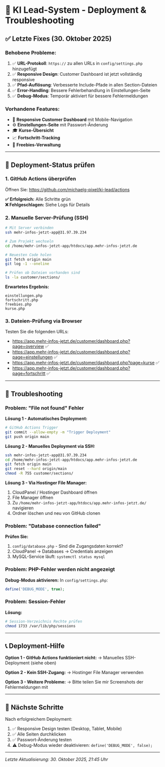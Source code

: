 # 🚀 KI Lead-System - Deployment & Troubleshooting

## ✅ Letzte Fixes (30. Oktober 2025)

### Behobene Probleme:
1. ✅ **URL-Protokoll**: `https://` zu allen URLs in `config/settings.php` hinzugefügt
2. ✅ **Responsive Design**: Customer Dashboard ist jetzt vollständig responsive
3. ✅ **Pfad-Auflösung**: Verbesserte Include-Pfade in allen Section-Dateien
4. ✅ **Error-Handling**: Bessere Fehlerbehandlung in Einstellungen-Seite
5. ✅ **Debug-Modus**: Temporär aktiviert für bessere Fehlermeldungen

### Vorhandene Features:
- 📱 **Responsive Customer Dashboard** mit Mobile-Navigation
- ⚙️ **Einstellungen-Seite** mit Passwort-Änderung
- 🎓 **Kurse-Übersicht**
- 📈 **Fortschritt-Tracking**
- 🎁 **Freebies-Verwaltung**

---

## 🔧 Deployment-Status prüfen

### 1. GitHub Actions überprüfen
Öffnen Sie: https://github.com/michaelg-pixel/ki-lead/actions

**✅ Erfolgreich:** Alle Schritte grün  
**❌ Fehlgeschlagen:** Siehe Logs für Details

### 2. Manuelle Server-Prüfung (SSH)

```bash
# Mit Server verbinden
ssh mehr-infos-jetzt-app@31.97.39.234

# Zum Projekt wechseln
cd /home/mehr-infos-jetzt-app/htdocs/app.mehr-infos-jetzt.de

# Neuesten Code holen
git fetch origin main
git log -1 --oneline

# Prüfen ob Dateien vorhanden sind
ls -la customer/sections/
```

**Erwartetes Ergebnis:**
```
einstellungen.php
fortschritt.php
freebies.php
kurse.php
```

### 3. Dateien-Prüfung via Browser

Testen Sie die folgenden URLs:
- https://app.mehr-infos-jetzt.de/customer/dashboard.php?page=overview ✅
- https://app.mehr-infos-jetzt.de/customer/dashboard.php?page=einstellungen ✅
- https://app.mehr-infos-jetzt.de/customer/dashboard.php?page=kurse ✅
- https://app.mehr-infos-jetzt.de/customer/dashboard.php?page=fortschritt ✅

---

## 🐛 Troubleshooting

### Problem: "File not found" Fehler

**Lösung 1 - Automatisches Deployment:**
```bash
# GitHub Actions Trigger
git commit --allow-empty -m "Trigger Deployment"
git push origin main
```

**Lösung 2 - Manuelles Deployment via SSH:**
```bash
ssh mehr-infos-jetzt-app@31.97.39.234
cd /home/mehr-infos-jetzt-app/htdocs/app.mehr-infos-jetzt.de
git fetch origin main
git reset --hard origin/main
chmod -R 755 customer/sections/
```

**Lösung 3 - Via Hostinger File Manager:**
1. CloudPanel / Hostinger Dashboard öffnen
2. File Manager öffnen
3. Zu `/home/mehr-infos-jetzt-app/htdocs/app.mehr-infos-jetzt.de/` navigieren
4. Ordner löschen und neu von GitHub clonen

### Problem: "Database connection failed"

**Prüfen Sie:**
1. `config/database.php` - Sind die Zugangsdaten korrekt?
2. CloudPanel → Databases → Credentials anzeigen
3. MySQL-Service läuft: `systemctl status mysql`

### Problem: PHP-Fehler werden nicht angezeigt

**Debug-Modus aktivieren:**
In `config/settings.php`:
```php
define('DEBUG_MODE', true);
```

### Problem: Session-Fehler

**Lösung:**
```bash
# Session-Verzeichnis Rechte prüfen
chmod 1733 /var/lib/php/sessions
```

---

## 📞 Deployment-Hilfe

**Option 1 - GitHub Actions funktioniert nicht:**
→ Manuelles SSH-Deployment (siehe oben)

**Option 2 - Kein SSH-Zugang:**
→ Hostinger File Manager verwenden

**Option 3 - Weitere Probleme:**
→ Bitte teilen Sie mir Screenshots der Fehlermeldungen mit

---

## 📝 Nächste Schritte

Nach erfolgreichem Deployment:
1. ✅ Responsive Design testen (Desktop, Tablet, Mobile)
2. ✅ Alle Seiten durchklicken
3. ✅ Passwort-Änderung testen
4. ⚠️ Debug-Modus wieder deaktivieren: `define('DEBUG_MODE', false);`

---

*Letzte Aktualisierung: 30. Oktober 2025, 21:45 Uhr*
